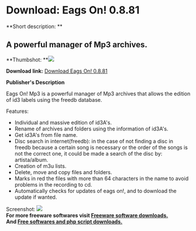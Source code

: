# Download: Eags On! 0.8.81

**Short description: **

## A powerful manager of Mp3 archives.

  
**Thumbshot: **![](http://www.freewarefiles.com/screenshot/eagson_md.gif)   
  
**Download link:** [Download Eags On! 0.8.81](http://freesoftwares.boysofts.com/Eags-On_program_4757.html)  
  

**Publisher's Description**  
  

Eags On! Mp3 is a powerful manager of Mp3 archives that allows the edition of
id3 labels using the freedb database.

Features:  

  * Individual and massive edition of id3A's.
  * Rename of archives and folders using the information of id3A's.
  * Get id3A's from file name.
  * Disc search in internet(freedb): in the case of not finding a disc in freedb because a certain song is necessary or the order of the songs is not the correct one, it could be made a search of the disc by: artista/album.
  * Creation of m3u lists.
  * Delete, move and copy files and folders.
  * Marks in red the files with more than 64 characters in the name to avoid problems in the recording to cd.
  * Automatically checks for updates of eags on!, and to download the update if wanted. 

  
  
Screenshot: ![](http://www.freewarefiles.com/screenshot/eagson.gif)  
**For more freeware softwares visit [Freeware software downloads.](http://freesoftwares.boysofts.com/)**   
**And [Free softwares and php script downloads.](http://www.boysofts.com/)**

